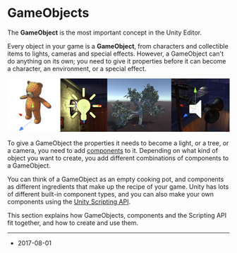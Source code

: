 # GameObjects

The __GameObject__ is the most important concept in the Unity Editor.

Every object in your game is a __GameObject__, from characters and collectible items to lights, cameras and special effects. However, a GameObject can't do anything on its own; you need to give it properties before it can become a character, an environment, or a special effect. 


![Four different types of GameObject: an animated character, a light, a tree, and an audio source](../uploads/Main/GameObjectsExamples.jpg)

To give a GameObject the properties it needs to become a light, or a tree, or a camera, you need to add [components](Components) to it. Depending on what kind of object you want to create, you add different combinations of components to a GameObject. 

You can think of a GameObject as an empty cooking pot, and components as different ingredients that make up the recipe of your game. Unity has lots of different built-in component types, and you can also make your own components using the [Unity Scripting API](CreatingComponents).

This section explains how GameObjects, components and the Scripting API fit together, and how to create and use them.

---

* <span class="page-edit">2017-08-01  <!-- include IncludeTextAmendPageSomeEdit --></span>